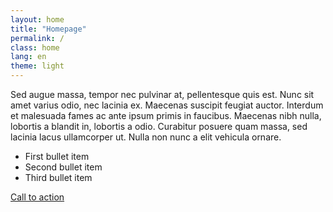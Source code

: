 ```yaml
---
layout: home
title: "Homepage"
permalink: /
class: home
lang: en
theme: light
---
```


Sed augue massa, tempor nec pulvinar at, pellentesque quis est. Nunc sit amet varius odio, nec lacinia ex. Maecenas suscipit feugiat auctor. Interdum et malesuada fames ac ante ipsum primis in faucibus. Maecenas nibh nulla, lobortis a blandit in, lobortis a odio. Curabitur posuere quam massa, sed lacinia lacus ullamcorper ut. Nulla non nunc a elit vehicula ornare.

<ul>
  <li>First bullet item</li>
  <li>Second bullet item</li>
  <li>Third bullet item</li>
</ul>

<a href="#">Call to action</a>